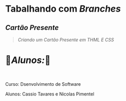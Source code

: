 # Tabalhando com *Branches*
## *Cartão Presente* 
>*Criando um Cartão Presente em THML E CSS*




# 🌲*Alunos:*🌲
<br>
<div>
  <p>Curso: Dsenvolvimento de Software</p>
  <p>Alunos: Cassio Tavares e Nicolas Pimentel</p>
</div>
  

